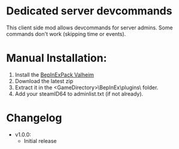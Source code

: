 # Dedicated server devcommands

This client side mod allows devcommands for server admins. Some commands don't work (skipping time or events).

# Manual Installation:

1. Install the [BepInExPack Valheim](https://valheim.thunderstore.io/package/denikson/BepInExPack_Valheim/)
2. Download the latest zip
3. Extract it in the \<GameDirectory\>\BepInEx\plugins\ folder.
4. Add your steamID64 to adminlist.txt (if not already).

# Changelog
- v1.0.0: 
	- Initial release